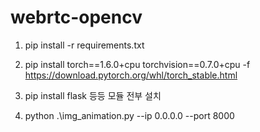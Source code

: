 # webrtc-opencv
1. pip install -r requirements.txt
2. pip install torch==1.6.0+cpu torchvision==0.7.0+cpu -f https://download.pytorch.org/whl/torch_stable.html

3. pip install flask 등등 모듈 전부 설치

4. python .\img_animation.py  --ip 0.0.0.0 --port 8000

